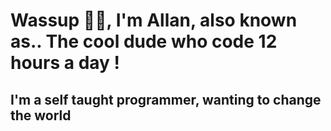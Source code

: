 # **Wassup 👋🏼, I'm Allan, also known as.. The cool dude who code 12 hours a day !**
## I'm a self taught programmer, wanting to change the world

